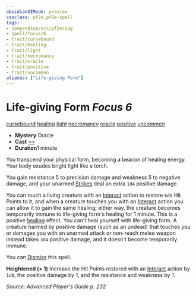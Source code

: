 ```yaml
---
obsidianUIMode: preview
cssclass: pf2e,pf2e-spell
tags:
- compendium/src/pf2e/apg
- spell/focus/6
- trait/cursebound
- trait/healing
- trait/light
- trait/necromancy
- trait/oracle
- trait/positive
- trait/uncommon
aliases: ["Life-giving Form"]
---
```

# Life-giving Form *Focus 6*   
[cursebound](../../Rules/traits/cursebound-apg.md)  [healing](../../Rules/traits/healing.md)  [light](../../Rules/traits/light.md)  [necromancy](../../Rules/traits/necromancy.md)  [oracle](../../Rules/traits/oracle-apg.md)  [positive](../../Rules/traits/positive.md)  [uncommon](../../Rules/traits/uncommon.md)  

- **Mystery** Oracle
- **Cast** [>>](../../Rules/core-rulebook/chapter-9-playing-the-game.md#Actions "Two-Action") 
- **Duration**1 minute

You transcend your physical form, becoming a beacon of healing energy. Your body exudes bright light like a torch.

You gain resistance 5 to precision damage and weakness 5 to negative damage, and your unarmed [Strikes](../../Rules/actions/strike.md) deal an extra `1d4` positive damage.

You can touch a living creature with an [Interact](../../Rules/actions/interact.md) action to restore `6d8` Hit Points to it, and when a creature touches you with an [Interact](../../Rules/actions/interact.md) action you can allow it to gain the same healing; either way, the creature becomes temporarily immune to life-giving form's healing for 1 minute. This is a positive [healing](../../Rules/traits/healing.md) effect. You can't heal yourself with life-giving form. A creature harmed by positive damage (such as an undead) that touches you or damages you with an unarmed attack or non-reach melee weapon instead takes `3d4` positive damage, and it doesn't become temporarily immune.

You can [Dismiss](../../Rules/actions/dismiss.md) this spell.

**Heightened (+ 1)** Increase the Hit Points restored with an [Interact](../../Rules/actions/interact.md) action by `1d8`, the positive damage by 1, and the resistance and weakness by 1.

*Source: Advanced Player's Guide p. 232*